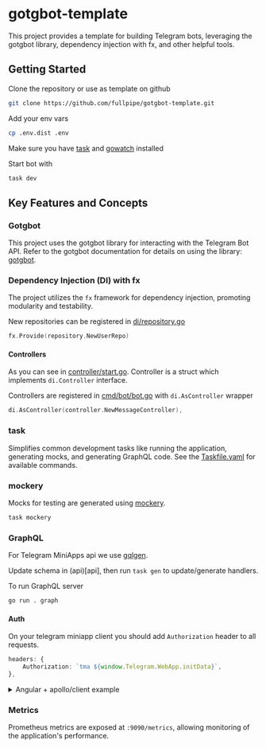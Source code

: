 # gotgbot-template

This project provides a template for building Telegram bots, leveraging the gotgbot library, dependency injection with fx, and other helpful tools.

## Getting Started

Clone the repository or use as template on github

```bash
git clone https://github.com/fullpipe/gotgbot-template.git
```

Add your env vars

```bash
cp .env.dist .env
```

Make sure you have [task](https://taskfile.dev/installation/) and [gowatch](https://github.com/silenceper/gowatch) installed

Start bot with

```bash
task dev
```

## Key Features and Concepts

### Gotgbot

This project uses the gotgbot library for interacting with the Telegram Bot API. Refer to the gotgbot documentation for details on using the library: [gotgbot](https://github.com/PaulSonOfLars/gotgbot).

### Dependency Injection (DI) with fx

The project utilizes the `fx` framework for dependency injection, promoting modularity and testability.

New repositories can be registered in [di/repository.go](di/repository.go)

```go
fx.Provide(repository.NewUserRepo)
```

#### Controllers

As you can see in [controller/start.go](controller/start.go). Controller is a struct which implements `di.Controller` interface.

Controllers are registered in [cmd/bot/bot.go](cmd/bot/bot.go) with `di.AsController` wrapper

```go
di.AsController(controller.NewMessageController),
```

### task

Simplifies common development tasks like running the application, generating mocks, and generating GraphQL code. See the [Taskfile.yaml](Taskfile.yaml) for available commands.

### mockery

Mocks for testing are generated using [mockery](https://vektra.github.io/mockery/latest/).

```bash
task mockery
```

### GraphQL

For Telegram MiniApps api we use [gqlgen](https://github.com/99designs/gqlgen).

Update schema in (api)[api], then run `task gen` to update/generate handlers.

To run GraphQL server

```sh
go run . graph
```

#### Auth

On your telegram miniapp client you should add `Authorization` header to all requests.

```ts
headers: {
    Authorization: `tma ${window.Telegram.WebApp.initData}`,
},
```

<details>
  <summary>Angular + apollo/client example</summary>

```ts
import { ApplicationConfig } from '@angular/core';
import { provideRouter } from '@angular/router';
import { routes } from './app.routes';
import { provideHttpClient } from '@angular/common/http';
import { provideApollo } from 'apollo-angular';
import { ApolloLink, InMemoryCache } from '@apollo/client/core';
import { environment } from '../environments/environment';
import { setContext } from '@apollo/client/link/context';
import { ErrorResponse, onError } from '@apollo/client/link/error';
import { createUploadLink } from 'apollo-upload-client';
import { provideAnimationsAsync } from '@angular/platform-browser/animations/async';

export const appConfig: ApplicationConfig = {
  providers: [
    provideAnimationsAsync(),
    provideRouter(routes),
    provideHttpClient(),
    provideApollo(() => {
      const error = onError((e: ErrorResponse) => {
        console.log(e);
      });

      const auth = setContext((operation, context) => {
        if (!window.Telegram.WebApp.initData) {
          return {};
        } else {
          return {
            headers: {
              Authorization: `tma ${window.Telegram.WebApp.initData}`,
            },
          };
        }
      });

      return {
        link: ApolloLink.from([error, auth, createUploadLink({ uri: environment.graphUrl })]),
        cache: new InMemoryCache(),
        defaultOptions: {
          watchQuery: {
            fetchPolicy: 'no-cache',
            errorPolicy: 'ignore',
          },
          query: {
            fetchPolicy: 'no-cache',
            errorPolicy: 'all',
          },
        },
      };
    }),
  ],
};
```

</details>

### Metrics

Prometheus metrics are exposed at `:9090/metrics`, allowing monitoring of the application's performance.
